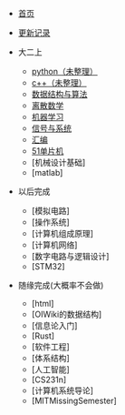 * [首页]()
* [更新记录](md/essay/更新记录.md)

* 大二上
    * [python（未整理）](md/essay/python.md)   
    * [c++（未整理）](md/essay/c++.md)
    * [数据结构与算法](md/essay/数据结构与算法.md)
    * [离散数学](md/essay/离散数学.md)
    * [机器学习](md/essay/机器学习.md)
    * [信号与系统](md/essay/信号与系统.md)
    * [汇编](md/essay/汇编.md)
    * [51单片机](md/essay/51单片机.md)
    * [机械设计基础]
    * [matlab]

* 以后完成
    * [模拟电路]
    * [操作系统]
    * [计算机组成原理]
    * [计算机网络]
    * [数字电路与逻辑设计]
    * [STM32]

* 随缘完成(大概率不会做)
    * [html]
    * [OIWiki的数据结构]
    * [信息论入门]
    * [Rust]
    * [软件工程]
    * [体系结构]
    * [人工智能]
    * [CS231n]
    * [计算机系统导论]
    * [MITMissingSemester]
  